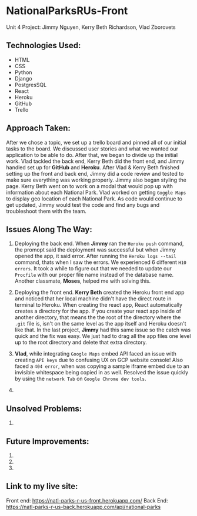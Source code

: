 # NationalParksRUs-Front
Unit 4 Project: Jimmy Nguyen, Kerry Beth Richardson, Vlad Zborovets

Technologies Used:
------------------
* HTML
* CSS
* Python
* Django
* PostgresSQL
* React
* Heroku
* GitHub
* Trello

Approach Taken:
---------------
After we chose a topic, we set up a trello board and pinned all of our initial tasks to the board. We discussed user stories and what we wanted our application to be able to do. After that, we began to divide up the initial work. Vlad tackled the back end, Kerry Beth did the front end, and Jimmy handled set up for **GitHub** and **Heroku**. After Vlad & Kerry Beth finished setting up the front and back end, Jimmy did a code review and tested to make sure everything was working properly. Jimmy also began styling the page. Kerry Beth went on to work on a modal that would pop up with information about each National Park. Vlad worked on getting `Goggle Maps` to display geo location of each National Park. As code would continue to get updated, Jimmy would test the code and find any bugs and troubleshoot them with the team. 

Issues Along The Way:
---------------------
1. Deploying the back end. When **Jimmy** ran the `Heroku push` command,  the promopt said the deployment was successful but when Jimmy opened the app, it said error. After running the `Heroku logs --tail` command, thats when I saw the errors. We experienced 6 different `H10 errors`. It took a while to figure out that we needed to update our `Procfile` with our proper file name instead of the database name. Another classmate, **Moses**, helped me with solving this.
2. Deploying the front end. **Kerry Beth** created the Heroku front end app and noticed that her local machine didn't have the direct route in terminal to Heroku. When creating the react app, React automatically creates a directory for the app. If you create your react app inside of another directory, that means the the root of the directory where the `.git` file is, isn't on the same level as the app itself and Heroku doesn't like that. In the last project, **Jimmy** had this same issue so the catch was quick and the fix was easy. We just had to drag all the app files one level up to the root directory and delete that extra directory.
3. **Vlad**, while integrating `Google Maps` embed API faced an issue with creating `API keys` due to confusing UX on GCP website console! Also faced a `404 error`, when was copying a sample iframe embed due to an invisible whitespace being copied in as well. Resolved the issue quickly by using the `network Tab` on `Google Chrome dev tools`.

4.

Unsolved Problems:
------------------
1.

Future Improvements:
-------------------
1.
2.
3.


Link to my live site:
---------------------
Front end:
https://natl-parks-r-us-front.herokuapp.com/
Back End:
https://natl-parks-r-us-back.herokuapp.com/api/national-parks
